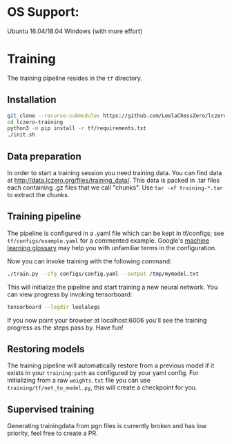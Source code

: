 # OS Support:

Ubuntu 16.04/18.04
Windows (with more effort)

# Training

The training pipeline resides in the `tf` directory.

## Installation

```bash
git clone --recurse-submodules https://github.com/LeelaChessZero/lczero-training.git
cd lczero-training
python3 -m pip install -r tf/requirements.txt
./init.sh
```

## Data preparation

In order to start a training session you need training data. You can find data at http://data.lczero.org/files/training_data/. This data is packed in .tar files each containing .gz files that we call "chunks". Use `tar -xf training-*.tar` to extract the chunks.

## Training pipeline

The pipeline is configured in a .yaml file which can be kept in tf/configs; see `tf/configs/example.yaml` for a commented example. Google's [machine learning glossary](https://developers.google.com/machine-learning/glossary/) may help you with unfamiliar terms in the configuration.

Now you can invoke training with the following command:

```bash
./train.py --cfg configs/config.yaml --output /tmp/mymodel.txt
```

This will initialize the pipeline and start training a new neural network. You can view progress by invoking tensorboard:
```bash
tensorboard --logdir leelalogs
```

If you now point your browser at localhost:6006 you'll see the training progress as the steps pass by. Have fun!

## Restoring models

The training pipeline will automatically restore from a previous model if it exists in your `training:path` as configured by your yaml config. For initializing from a raw `weights.txt` file you can use `training/tf/net_to_model.py`, this will create a checkpoint for you.

## Supervised training

Generating trainingdata from pgn files is currently broken and has low priority, feel free to create a PR.
